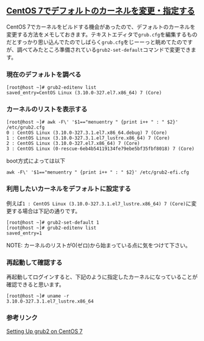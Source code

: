 ## [CentOS 7でデフォルトのカーネルを変更・指定する](https://qiita.com/kojiwell/items/9b5c18f399642a0679e9)

CentOS 7でカーネルをビルドする機会があったので、デフォルトのカーネルを変更する方法をメモしておきます。テキストエディタで`grub.cfg`を編集するものだとすっかり思い込んでたのでしばらく`grub.cfg`をじーーっと眺めてたのですが、調べてみたところ準備されている`grub2-set-default`コマンドで変更できます。<br>


### 現在のデフォルトを調べる

```
[root@host ~]# grub2-editenv list
saved_entry=CentOS Linux (3.10.0-327.el7.x86_64) 7 (Core)
```

### カーネルのリストを表示する
```
[root@host ~]# awk -F\' '$1=="menuentry " {print i++ " : " $2}' /etc/grub2.cfg
0 : CentOS Linux (3.10.0-327.3.1.el7.x86_64.debug) 7 (Core)
1 : CentOS Linux (3.10.0-327.3.1.el7_lustre.x86_64) 7 (Core)
2 : CentOS Linux (3.10.0-327.el7.x86_64) 7 (Core)
3 : CentOS Linux (0-rescue-6eb4b54119134fe79ebe5bf35fbf8018) 7 (Core)
```

boot方式によっては以下<br>
```
awk -F\' '$1=="menuentry " {print i++ " : " $2}' /etc/grub2-efi.cfg
```

### 利用したいカーネルをデフォルトに設定する
例えば`1 : CentOS Linux (3.10.0-327.3.1.el7_lustre.x86_64) 7 (Core)`に変更する場合は下記の通りです。<br>

```
[root@host ~]# grub2-set-default 1
[root@host ~]# grub2-editenv list
saved_entry=1
```
NOTE: カーネルのリストが0(ゼロ)から始まっている点に気をつけて下さい。<br>


### 再起動して確認する
再起動してログインすると、下記のように指定したカーネルになっていることが確認できると思います。<br>
```
[root@host ~]# uname -r
3.10.0-327.3.1.el7_lustre.x86_64
```


### 参考リンク
[Setting Up grub2 on CentOS 7](https://wiki.centos.org/HowTos/Grub2)
